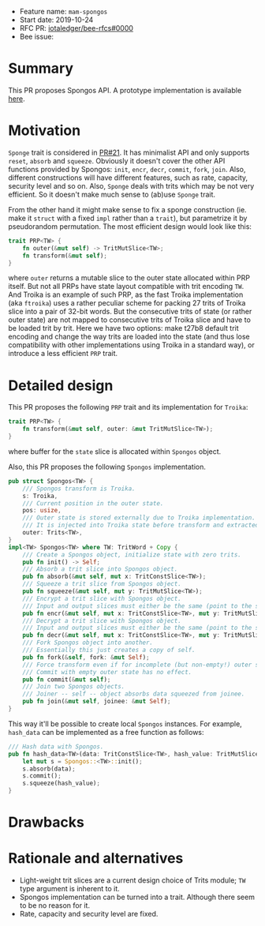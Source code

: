 + Feature name: `mam-spongos`
+ Start date: 2019-10-24
+ RFC PR: [iotaledger/bee-rfcs#0000](https://github.com/iotaledger/bee-rfcs/pull/0000)
+ Bee issue: 

# Summary

This PR proposes Spongos API. A prototype implementation is available
[here](https://github.com/semenov-vladyslav/iota_mam/blob/master/spongos.rs).

# Motivation

`Sponge` trait is considered in [PR#21](https://github.com/iotaledger/bee-rfcs/pull/21). It has minimalist API and only
supports `reset`, `absorb` and `squeeze`. Obviously it doesn't cover the other API functions provided by Spongos:
`init`, `encr`, `decr`, `commit`, `fork`, `join`. Also, different constructions will have different features, such as
rate, capacity, security level and so on. Also, `Sponge` deals with trits which may be not very efficient. So it
doesn't make much sense to (ab)use `Sponge` trait.

From the other hand it might make sense to fix a sponge construction (ie. make it `struct` with a fixed `impl` rather
than a `trait`), but parametrize it by pseudorandom permutation. The most efficient design would look like this:

```rust
trait PRP<TW> {
    fn outer(&mut self) -> TritMutSlice<TW>;
    fn transform(&mut self);
}
```

where `outer` returns a mutable slice to the outer state allocated within PRP itself. But not all PRPs have state
layout compatible with trit encoding `TW`. And Troika is an example of such PRP, as the fast Troika implementation (aka
`ftroika`) uses a rather peculiar scheme for packing 27 trits of Troika slice into a pair of 32-bit words. But the
consecutive trits of state (or rather outer state) are not mapped to consecutive trits of Troika slice and have to be
loaded trit by trit. Here we have two options: make t27b8 default trit encoding and change the way trits are loaded
into the state (and thus lose compatibility with other implementations using Troika in a standard way), or introduce a
less efficient `PRP` trait.

# Detailed design

This PR proposes the following `PRP` trait and its implementation for `Troika`:

```rust
trait PRP<TW> {
    fn transform(&mut self, outer: &mut TritMutSlice<TW>);
}
```

where buffer for the `state` slice is allocated within `Spongos` object.

Also, this PR proposes the following `Spongos` implementation.

```rust
pub struct Spongos<TW> {
    /// Spongos transform is Troika.
    s: Troika,
    /// Current position in the outer state.
    pos: usize,
    /// Outer state is stored externally due to Troika implementation.
    /// It is injected into Troika state before transform and extracted after.
    outer: Trits<TW>,
}
impl<TW> Spongos<TW> where TW: TritWord + Copy {
    /// Create a Spongos object, initialize state with zero trits.
    pub fn init() -> Self;
    /// Absorb a trit slice into Spongos object.
    pub fn absorb(&mut self, mut x: TritConstSlice<TW>);
    /// Squeeze a trit slice from Spongos object.
    pub fn squeeze(&mut self, mut y: TritMutSlice<TW>);
    /// Encrypt a trit slice with Spongos object.
    /// Input and output slices must either be the same (point to the same memory/trit location) or be non-overlapping.
    pub fn encr(&mut self, mut x: TritConstSlice<TW>, mut y: TritMutSlice<TW>);
    /// Decrypt a trit slice with Spongos object.
    /// Input and output slices must either be the same (point to the same memory/trit location) or be non-overlapping.
    pub fn decr(&mut self, mut x: TritConstSlice<TW>, mut y: TritMutSlice<TW>);
    /// Fork Spongos object into another.
    /// Essentially this just creates a copy of self.
    pub fn fork(&self, fork: &mut Self);
    /// Force transform even if for incomplete (but non-empty!) outer state.
    /// Commit with empty outer state has no effect.
    pub fn commit(&mut self);
    /// Join two Spongos objects.
    /// Joiner -- self -- object absorbs data squeezed from joinee.
    pub fn join(&mut self, joinee: &mut Self);
}
```

This way it'll be possible to create local `Spongos` instances. For example, `hash_data` can be implemented as a free
function as follows:

```rust
/// Hash data with Spongos.
pub fn hash_data<TW>(data: TritConstSlice<TW>, hash_value: TritMutSlice<TW>) where TW: TritWord + Copy {
    let mut s = Spongos::<TW>::init();
    s.absorb(data);
    s.commit();
    s.squeeze(hash_value);
}
```

# Drawbacks

# Rationale and alternatives

- Light-weight trit slices are a current design choice of Trits module; `TW` type argument is inherent to it.
- Spongos implementation can be turned into a trait. Although there seem to be no reason for it.
- Rate, capacity and security level are fixed.
